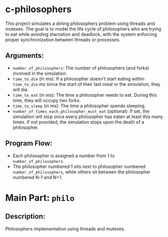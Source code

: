 # c-philosophers

This project simulates a dining philosophers problem using threads and mutexes. The goal is to model the life cycle of philosophers who are trying to eat while avoiding starvation and deadlock, with the system enforcing proper synchronization between threads or processes.

## Arguments:
- `number_of_philosophers`: The number of philosophers (and forks) involved in the simulation.
- `time_to_die` (in ms): If a philosopher doesn't start eating within `time_to_die` ms since the start of their last meal or the simulation, they will die.
- `time_to_eat` (in ms): The time a philosopher needs to eat. During this time, they will occupy two forks.
- `time_to_sleep` (in ms): The time a philosopher spends sleeping.
- `number_of_times_each_philosopher_must_eat` (optional): If set, the simulation will stop once every philosopher has eaten at least this many times. If not provided, the simulation stops upon the death of a philosopher.

## Program Flow:
- Each philosopher is assigned a number from 1 to `number_of_philosophers`.
- The philosopher numbered 1 sits next to philosopher numbered `number_of_philosophers`, while others sit between the philosopher numbered N-1 and N+1.
    
# Main Part: `philo`
## Description:
Philosophers implementation using threads and mutexes.
